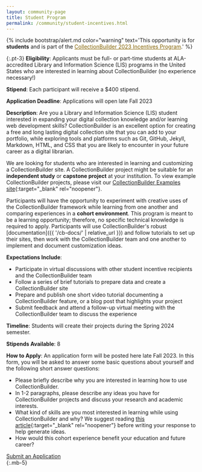 ```yaml
---
layout: community-page
title: Student Program
permalink: /community/student-incentives.html
---
```


{% include bootstrap/alert.md color="warning" text='This opportunity is for <strong>students</strong> and is part of the <a href="funded-opportunities/" class="font-weight-bold" style="color: #856404;">CollectionBuilder 2023 Incentives Program</a>.' %}

{:.pt-3}
**Eligibility**: Applicants must be full- or part-time students at ALA-accredited Library and Information Science (LIS) programs in the United States who are interested in learning about CollectionBuilder (no experience necessary!)

**Stipend**: Each participant will receive a $400 stipend.

**Application Deadline**: Applications will open late Fall 2023

**Description**: Are you a Library and Information Science (LIS) student interested in expanding your digital collection knowledge and/or learning web development skills? CollectionBuilder is an excellent option for creating a free and long lasting digital collection site that you can add to your portfolio, while exploring tools and platforms such as Git, GitHub, Jekyll, Markdown, HTML, and CSS that you are likely to encounter in your future career as a digital librarian. 

We are looking for students who are interested in learning and customizing a CollectionBuilder site. A CollectionBuilder project might be suitable for an **independent study** or **capstone project** at your institution. To view example CollectionBuilder projects, please visit our [CollectionBuilder Examples site](https://collectionbuilder.github.io/cb-examples/){:target="_blank" rel="noopener"}.

Participants will have the opportunity to experiment with creative uses of the CollectionBuilder framework while learning from one another and comparing experiences in a **cohort environment**. This program is meant to be a learning opportunity; therefore, no specific technical knowledge is required to apply. Participants will use CollectionBuilder's robust [documentation]({{ '/cb-docs/' | relative_url }}) and follow tutorials to set up their sites, then work with the CollectionBuilder team and one another to implement and document customization ideas.

**Expectations Include**:
- Participate in virtual discussions with other student incentive recipients and the CollectionBuilder team
- Follow a series of brief tutorials to prepare data and create a CollectionBuilder site
- Prepare and publish one short video tutorial documenting a CollectionBuilder feature, or a blog post that highlights your project
- Submit feedback and attend a follow-up virtual meeting with the CollectionBuilder team to discuss the experience

**Timeline**: Students will create their projects during the Spring 2024 semester.

**Stipends Available**: 8

**How to Apply**: An application form will be posted here late Fall 2023. In this form, you will be asked to answer some basic questions about yourself and the following short answer questions:

- Please briefly describe why you are interested in learning how to use CollectionBuilder.
- In 1-2 paragraphs, please describe any ideas you have for CollectionBuilder projects and discuss your research and academic interests.
- What kind of skills are you most interested in learning while using CollectionBuilder and why? We suggest reading [this article](https://dhandlib.org/2020/06/22/what-is-static-web-and-whats-it-doing-in-the-digital-humanities-classroom/){:target="_blank" rel="noopener"} before writing your response to help generate ideas.
- How would this cohort experience benefit your education and future career?

<div class="text-center">
    <a href="#" class="btn btn-info btn-lg mb-4 mx-1 disabled" aria-disabled="true"><span class="fas fa-edit"></span> Submit an Application</a>
</div>
{:.mb-5}